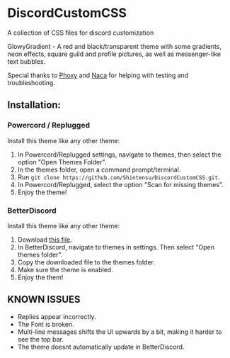 # DiscordCustomCSS
A collection of CSS files for discord customization

GlowyGradient - A red and black/transparent theme with some gradients, neon effects, square guild and profile pictures, as well as messenger-like text bubbles.

Special thanks to [Phoxy](https://twitter.com/Bass_PHOX) and [Naca](https://twitter.com/nacasatu) for helping with testing and troubleshooting.

## Installation:
### Powercord / Replugged
Install this theme like any other theme:
1. In Powercord/Replugged settings, navigate to themes, then select the option "Open Themes Folder".
2. In the themes folder, open a command prompt/terminal.
3. Run `git clone https://github.com/Shintensu/DiscordCustomCSS.git`.
4. In Powercord/Replugged, select the option "Scan for missing themes".
5. Enjoy the theme!

### BetterDiscord
Install this theme like any other theme:
1. Download [this file](https://raw.githubusercontent.com/Shintensu/DiscordCustomCSS/main/GlowyGradient.theme.css).
2. In BetterDiscord, navigate to themes in settings. Then select "Open themes folder".
3. Copy the downloaded file to the themes folder.
4. Make sure the theme is enabled.
5. Enjoy the them!

## KNOWN ISSUES
- Replies appear incorrectly.
- The Font is broken.
- Multi-line messages shifts the UI upwards by a bit, making it harder to see the top bar.
- The theme doesnt automatically update in BetterDiscord.
